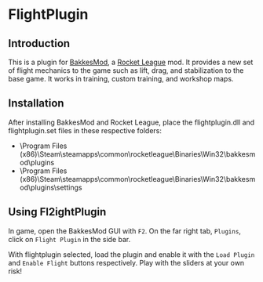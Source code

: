 # FlightPlugin
## Introduction
This is a plugin for [BakkesMod](https://bakkesmod.com/), a [Rocket League](https://www.rocketleague.com/) mod. It provides a new set of flight mechanics to the game such as lift, drag, and stabilization to the base game. It works in training, custom training, and workshop maps.

## Installation
After installing BakkesMod and Rocket League, place the flightplugin.dll and flightplugin.set files in these respective folders:
- \Program Files (x86)\Steam\steamapps\common\rocketleague\Binaries\Win32\bakkesmod\plugins
- \Program Files (x86)\Steam\steamapps\common\rocketleague\Binaries\Win32\bakkesmod\plugins\settings

## Using Fl2ightPlugin
In game, open the BakkesMod GUI with `F2`. On the far right tab, `Plugins`, click on `Flight Plugin` in the side bar.

With flightplugin selected, load the plugin and enable it with the `Load Plugin` and `Enable Flight` buttons respectively. Play with the sliders at your own risk!